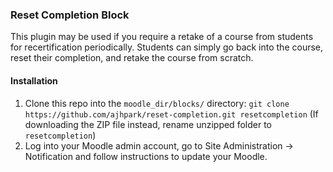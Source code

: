 ### Reset Completion Block
This plugin may be used if you require a retake of a course from students for recertification periodically.
Students can simply go back into the course, reset their completion, and retake the course from scratch.

#### Installation
1. Clone this repo into the `moodle_dir/blocks/` directory: `git clone https://github.com/ajhpark/reset-completion.git resetcompletion` (If downloading the ZIP file instead, rename unzipped folder to `resetcompletion`)
2. Log into your Moodle admin account, go to Site Administration -> Notification and follow instructions to update your Moodle.
